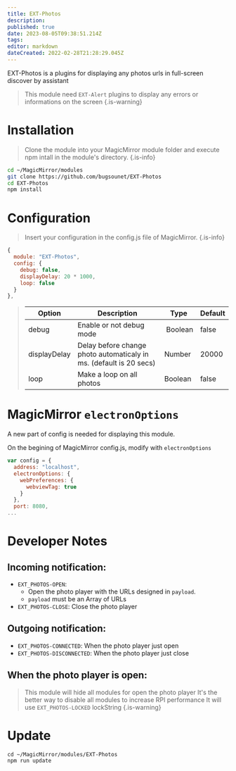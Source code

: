 ```yaml
---
title: EXT-Photos
description: 
published: true
date: 2023-08-05T09:38:51.214Z
tags: 
editor: markdown
dateCreated: 2022-02-28T21:28:29.045Z
---
```


EXT-Photos is a plugins for displaying any photos urls in full-screen discover by assistant 

> This module need `EXT-Alert` plugins to display any errors or informations on the screen
{.is-warning}

# Installation

> Clone the module into your MagicMirror module folder and execute npm intall in the module's directory.
{.is-info}


```sh
cd ~/MagicMirror/modules
git clone https://github.com/bugsounet/EXT-Photos
cd EXT-Photos
npm install
```

# Configuration

> Insert your configuration in the config.js file of MagicMirror.
{.is-info}

```js
{
  module: "EXT-Photos",
  config: {
    debug: false,
    displayDelay: 20 * 1000,
    loop: false
  }
},
```

> | Option  | Description | Type | Default |
> | ------- | --- | --- | --- |
> | debug | Enable or not debug mode | Boolean | false |
> | displayDelay| Delay before change photo automaticaly in ms. (default is 20 secs) | Number | 20000 |
> | loop | Make a loop on all photos | Boolean | false |

# MagicMirror  `electronOptions`

A new part of config is needed for displaying this module.

On the begining of MagicMirror config.js, modify with `electronOptions`

```js
var config = {
  address: "localhost",
  electronOptions: {
    webPreferences: {
      webviewTag: true
    }
  },
  port: 8080,
...
```

# Developer Notes
## Incoming notification:
 * `EXT_PHOTOS-OPEN`: 
   * Open the photo player with the URLs designed in `payload`.
   * `payload` must be an Array of URLs
 * `EXT_PHOTOS-CLOSE`: Close the photo player

## Outgoing notification:
  * `EXT_PHOTOS-CONNECTED`: When the photo player just open
  * `EXT_PHOTOS-DISCONNECTED`:  When the photo player just close

## When the photo player is open:
> This module will hide all modules for open the photo player
> It's the better way to disable all modules to increase RPI performance
> It will use `EXT_PHOTOS-LOCKED` lockString
{.is-warning}

# Update
```
cd ~/MagicMirror/modules/EXT-Photos
npm run update
```
